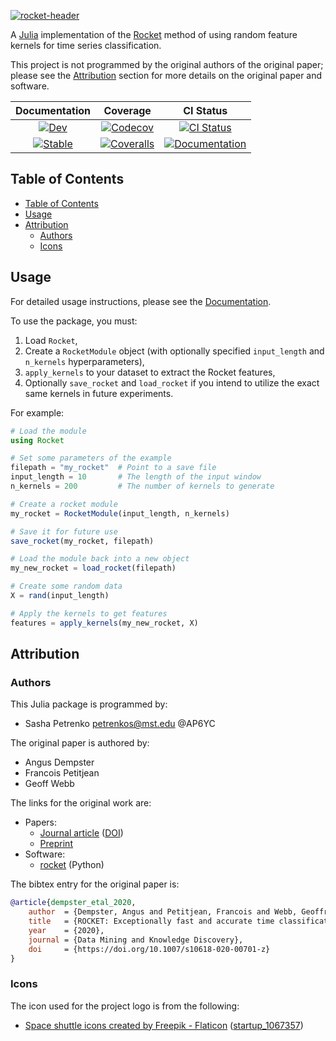 [![rocket-header](https://github.com/AP6YC/FileStorage/blob/main/Rocket/header.png?raw=true)][docs-dev-url]

A [Julia][julialang] implementation of the [Rocket][rocket-doi] method of using random feature kernels for time series classification.

This project is not programmed by the original authors of the original paper; please see the [Attribution](#attribution) section for more details on the original paper and software.

| **Documentation** | **Coverage** | **CI Status** |
|:-----------------:|:------------:|:-------------:|
| [![Dev][docs-dev-img]][docs-dev-url] | [![Codecov][codecov-img]][codecov-url] | [![CI Status][ci-img]][ci-url] |
| [![Stable][docs-stable-img]][docs-stable-url] | [![Coveralls][coveralls-img]][coveralls-url] | [![Documentation][doc-status-img]][doc-status-url] |

[docs-stable-img]: https://img.shields.io/badge/docs-stable-blue.svg
[docs-stable-url]: https://AP6YC.github.io/Rocket.jl/stable

[docs-dev-img]: https://img.shields.io/badge/docs-dev-blue.svg
[docs-dev-url]: https://AP6YC.github.io/Rocket.jl/dev

[doc-status-img]: https://github.com/AP6YC/Rocket.jl/actions/workflows/Documentation.yml/badge.svg
[doc-status-url]: https://github.com/AP6YC/Rocket.jl/actions/workflows/Documentation.yml

[ci-img]: https://github.com/AP6YC/Rocket.jl/workflows/CI/badge.svg
[ci-url]: https://github.com/AP6YC/Rocket.jl/actions?query=workflow%3ACI

[codecov-img]: https://codecov.io/gh/AP6YC/Rocket.jl/branch/main/graph/badge.svg
[codecov-url]: https://codecov.io/gh/AP6YC/Rocket.jl

[coveralls-img]: https://coveralls.io/repos/github/AP6YC/Rocket.jl/badge.svg?branch=main
[coveralls-url]: https://coveralls.io/github/AP6YC/Rocket.jl?branch=main

[julialang]: https://julialang.org/
[rocket-doi]: https://doi.org/10.1007/s10618-020-00701-z
[rocket-code]: https://github.com/angus924/rocket
[rocket-paper]: https://link.springer.com/article/10.1007/s10618-020-00701-z
[rocket-preprint]: https://arxiv.org/abs/1910.13051

## Table of Contents

- [Table of Contents](#table-of-contents)
- [Usage](#usage)
- [Attribution](#attribution)
  - [Authors](#authors)
  - [Icons](#icons)

## Usage

For detailed usage instructions, please see the [Documentation][docs-dev-url].

To use the package, you must:

1. Load `Rocket`,
2. Create a `RocketModule` object (with optionally specified `input_length` and `n_kernels` hyperparameters),
3. `apply_kernels` to your dataset to extract the Rocket features,
4. Optionally `save_rocket` and `load_rocket` if you intend to utilize the exact same kernels in future experiments.

For example:

```julia
# Load the module
using Rocket

# Set some parameters of the example
filepath = "my_rocket"  # Point to a save file
input_length = 10       # The length of the input window
n_kernels = 200         # The number of kernels to generate

# Create a rocket module
my_rocket = RocketModule(input_length, n_kernels)

# Save it for future use
save_rocket(my_rocket, filepath)

# Load the module back into a new object
my_new_rocket = load_rocket(filepath)

# Create some random data
X = rand(input_length)

# Apply the kernels to get features
features = apply_kernels(my_new_rocket, X)
```

## Attribution

### Authors

This Julia package is programmed by:

- Sasha Petrenko <petrenkos@mst.edu> @AP6YC

The original paper is authored by:

- Angus Dempster
- Francois Petitjean
- Geoff Webb

The links for the original work are:

- Papers:
  - [Journal article][rocket-paper] ([DOI][rocket-doi])
  - [Preprint][rocket-preprint]
- Software:
  - [rocket][rocket-code] (Python)

The bibtex entry for the original paper is:

```bibtex
@article{dempster_etal_2020,
    author  = {Dempster, Angus and Petitjean, Francois and Webb, Geoffrey I},
    title   = {ROCKET: Exceptionally fast and accurate time classification using random convolutional kernels},
    year    = {2020},
    journal = {Data Mining and Knowledge Discovery},
    doi     = {https://doi.org/10.1007/s10618-020-00701-z}
}
```

### Icons

The icon used for the project logo is from the following:

- [Space shuttle icons created by Freepik - Flaticon](https://www.flaticon.com/free-icons/space-shuttle) ([startup_1067357](https://www.flaticon.com/free-icon/startup_1067357))
